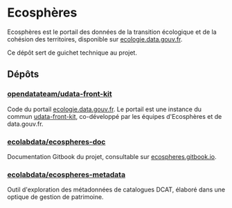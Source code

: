 # Ecosphères

Ecosphères est le portail des données de la transition écologique et de la cohésion des territoires, disponible sur [ecologie.data.gouv.fr](https://ecologie.data.gouv.fr/).

Ce dépôt sert de guichet technique au projet.


## Dépôts

### [opendatateam/udata-front-kit](https://github.com/opendatateam/udata-front-kit)

Code du portail [ecologie.data.gouv.fr](https://ecologie.data.gouv.fr/).
Le portail est une instance du commun [udata-front-kit](https://github.com/opendatateam/udata-front-kit), co-développé par les équipes d'Ecosphères et de data.gouv.fr.


### [ecolabdata/ecospheres-doc](https://github.com/ecolabdata/ecospheres-doc)

Documentation Gitbook du projet, consultable sur [ecospheres.gitbook.io](https://ecospheres.gitbook.io/).


### [ecolabdata/ecospheres-metadata](https://github.com/ecolabdata/ecospheres-metadata)

Outil d'exploration des métadonnées de catalogues DCAT, élaboré dans une optique de gestion de patrimoine.
